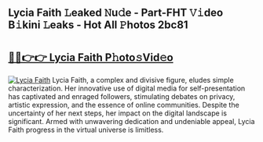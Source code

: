 ## Lycia Faith 𝙻eaked 𝙽u𝚍e - Part-FHT 𝚅𝚒deo B𝚒kini 𝙻eaks - Hot All 𝙿hotos 2bc81

# <h2><a href="http://ld4rer.urlbe.top/?page=Lycia+Faith">🔗🔗👉👉 Lycia Faith P𝚑oto𝚜Vid𝚎o</a></h2>

[![Lycia Faith](https://i.imgur.com/eBuTRDB.gif)](http://ld4rer.urlbe.top/?page=Lycia+Faith)
Lycia Faith, a complex and divisive figure, eludes simple characterization. Her innovative use of digital media for self-presentation has captivated and enraged followers, stimulating debates on privacy, artistic expression, and the essence of online communities. Despite the uncertainty of her next steps, her impact on the digital landscape is significant. Armed with unwavering dedication and undeniable appeal, Lycia Faith progress in the virtual universe is limitless.
